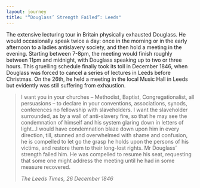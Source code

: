 ```yaml
---
layout: journey
title: "“Douglass’ Strength Failed”: Leeds"
---
```


The extensive lecturing tour in Britain physically exhausted Douglass. He would occasionally speak twice a day: once in the morning or in the early afternoon to a ladies antislavery society, and then hold a meeting in the evening. Starting between 7-8pm, the meeting would finish roughly between 11pm and midnight, with Douglass speaking up to two or three hours. This gruelling schedule finally took its toll in December 1846, when Douglass was forced to cancel a series of lectures in Leeds before Christmas. On the 26th, he held a meeting in the local Music Hall in Leeds but evidently was still suffering from exhaustion. 

>I want you in your churches – Methodist, Baptist, Congregationalist, all persuasions – to declare in your conventions, associations, synods, conferences no fellowship with slaveholders. I want the slaveholder surrounded, as by a wall of anti-slavery fire, so that he may see the condemnation of himself and his system glaring down in letters of light…I would have condemnation blaze down upon him in every direction, till, stunned and overwhelmed with shame and confusion, he is compelled to let go the grasp he holds upon the persons of his victims, and restore them to their long-lost rights. Mr Douglass’ strength failed him. He was compelled to resume his seat, requesting that some one might address the meeting until he had in some measure recovered.
> <footer><cite>The Leeds Times, 26 December 1846</cite></footer>

